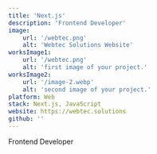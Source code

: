 ```yaml
---
title: 'Next.js'
description: 'Frontend Developer'
image:
    url: '/webtec.png'
    alt: 'Webtec Solutions Website'
worksImage1:
    url: '/webtec.png'
    alt: 'first image of your project.'
worksImage2:
    url: '/image-2.webp'
    alt: 'second image of your project.'
platform: Web
stack: Next.js, JavaScript
website: https://webtec.solutions
github: ''
---
```


Frontend Developer
